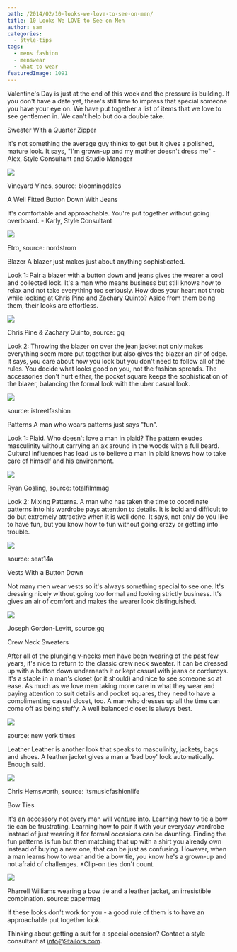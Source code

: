 ```yaml
---
path: /2014/02/10-looks-we-love-to-see-on-men/
title: 10 Looks We LOVE to See on Men
author: sam
categories: 
  - style-tips
tags: 
  - mens fashion
  - menswear
  - what to wear
featuredImage: 1091
---
```

Valentine's Day is just at the end of this week and the pressure is building. If you don't have a date yet, there's still time to impress that special someone you have your eye on. We have put together a list of items that we love to see gentlemen in. We can't help but do a double take.

Sweater With a Quarter Zipper

It's not something the average guy thinks to get but it gives a polished, mature look. It says, "I'm grown-up and my mother doesn't dress me" - Alex, Style Consultant and Studio Manager

[![](http://3.bp.blogspot.com/-shPt3zNPVX0/UvpZ9NL4vVI/AAAAAAAABEg/gdAfu9DgRlA/s1600/vineyard+vines+sweater,+source+-+bloomingdales.jpg)](http://3.bp.blogspot.com/-shPt3zNPVX0/UvpZ9NL4vVI/AAAAAAAABEg/gdAfu9DgRlA/s1600/vineyard+vines+sweater,+source+-+bloomingdales.jpg)

Vineyard Vines, source: bloomingdales

A Well Fitted Button Down With Jeans

It's comfortable and approachable. You're put together without going overboard. - Karly, Style Consultant

[![](http://3.bp.blogspot.com/-DRdV-x2ggPc/UvpdSVy_X2I/AAAAAAAABEs/ri7YWoMwYvw/s1600/etro+plaid+cotton+button+down+-++source,+nordstrom.jpeg)](http://3.bp.blogspot.com/-DRdV-x2ggPc/UvpdSVy_X2I/AAAAAAAABEs/ri7YWoMwYvw/s1600/etro+plaid+cotton+button+down+-++source,+nordstrom.jpeg)

Etro, source: nordstrom

Blazer A blazer just makes just about anything sophisticated.

Look 1: Pair a blazer with a button down and jeans gives the wearer a cool and collected look. It's a man who means business but still knows how to relax and not take everything too seriously. How does your heart not throb while looking at Chris Pine and Zachary Quinto? Aside from them being them, their looks are effortless.

[![](http://2.bp.blogspot.com/-Bx4spkoPyMk/Uvpfj5FlTwI/AAAAAAAABE4/kTSWrHXsbl8/s1600/blazer,+zachary+quinto+and+chris+pine,+source,+gq.JPG)](http://2.bp.blogspot.com/-Bx4spkoPyMk/Uvpfj5FlTwI/AAAAAAAABE4/kTSWrHXsbl8/s1600/blazer,+zachary+quinto+and+chris+pine,+source,+gq.JPG)

Chris Pine & Zachary Quinto, source: gq

Look 2: Throwing the blazer on over the jean jacket not only makes everything seem more put together but also gives the blazer an air of edge. It says, you care about how you look but you don't need to follow all of the rules. You decide what looks good on you, not the fashion spreads. The accessories don't hurt either, the pocket square keeps the sophistication of the blazer, balancing the formal look with the uber casual look.

[![](http://3.bp.blogspot.com/-or77J7ITRQA/UvpfoxrjC4I/AAAAAAAABFA/mLfRDgdmHoQ/s1600/blazer,+ermenegildo+-+source,+istreetfashion.jpg)](http://3.bp.blogspot.com/-or77J7ITRQA/UvpfoxrjC4I/AAAAAAAABFA/mLfRDgdmHoQ/s1600/blazer,+ermenegildo+-+source,+istreetfashion.jpg)

source: istreetfashion

Patterns A man who wears patterns just says "fun".

Look 1: Plaid. Who doesn't love a man in plaid? The pattern exudes masculinity without carrying an ax around in the woods with a full beard. Cultural influences has lead us to believe a man in plaid knows how to take care of himself and his environment.

[![](http://4.bp.blogspot.com/-ohmy6S0UcmQ/UvpovjCqKDI/AAAAAAAABFc/S8jjFKCTzMg/s1600/ryan+gosling,+plaid+-+source+total+film+mag.jpg)](http://4.bp.blogspot.com/-ohmy6S0UcmQ/UvpovjCqKDI/AAAAAAAABFc/S8jjFKCTzMg/s1600/ryan+gosling,+plaid+-+source+total+film+mag.jpg)

Ryan Gosling, source: totalfilmmag

Look 2: Mixing Patterns. A man who has taken the time to coordinate patterns into his wardrobe pays attention to details. It is bold and difficult to do but extremely attractive when it is well done. It says, not only do you like to have fun, but you know how to fun without going crazy or getting into trouble.

[![](http://3.bp.blogspot.com/-ZDZWpmZiM4I/Uvpkrl7xnJI/AAAAAAAABFQ/_iK3sDdpmrs/s1600/mixing+patterns,+source+-+seat12a.jpg)](http://3.bp.blogspot.com/-ZDZWpmZiM4I/Uvpkrl7xnJI/AAAAAAAABFQ/_iK3sDdpmrs/s1600/mixing+patterns,+source+-+seat12a.jpg)

source: seat14a

Vests With a Button Down

Not many men wear vests so it's always something special to see one. It's dressing nicely without going too formal and looking strictly business. It's gives an air of comfort and makes the wearer look distinguished.

[![](http://3.bp.blogspot.com/-0Sp5EjyM1sg/Uvpsyye2PyI/AAAAAAAABFo/rC5Hwrmv8LM/s1600/joseph+gordon-levitt,+source-+gq.png)](http://3.bp.blogspot.com/-0Sp5EjyM1sg/Uvpsyye2PyI/AAAAAAAABFo/rC5Hwrmv8LM/s1600/joseph+gordon-levitt,+source-+gq.png)

Joseph Gordon-Levitt, source:gq

Crew Neck Sweaters

After all of the plunging v-necks men have been wearing of the past few years, it's nice to return to the classic crew neck sweater. It can be dressed up with a button down underneath it or kept casual with jeans or corduroys. It's a staple in a man's closet (or it should) and nice to see someone so at ease. As much as we love men taking more care in what they wear and paying attention to suit details and pocket squares, they need to have a complimenting casual closet, too. A man who dresses up all the time can come off as being stuffy. A well balanced closet is always best.

[![](http://3.bp.blogspot.com/-OZqK0SZRUyA/Uvpx4bGUWqI/AAAAAAAABF4/2vjhPOrWZts/s1600/crew+neck+-+source,+yt.jpg)](http://3.bp.blogspot.com/-OZqK0SZRUyA/Uvpx4bGUWqI/AAAAAAAABF4/2vjhPOrWZts/s1600/crew+neck+-+source,+yt.jpg)

source: new york times

Leather Leather is another look that speaks to masculinity, jackets, bags and shoes. A leather jacket gives a man a 'bad boy' look automatically. Enough said.

[![](http://3.bp.blogspot.com/-qsmRTiOpPgc/Uvp55kcxQSI/AAAAAAAABGI/1F-FfPB_7Wc/s1600/chris+hemsworth,+leather+jacket+-+source,+itsmusicfashionlife.jpg)](http://3.bp.blogspot.com/-qsmRTiOpPgc/Uvp55kcxQSI/AAAAAAAABGI/1F-FfPB_7Wc/s1600/chris+hemsworth,+leather+jacket+-+source,+itsmusicfashionlife.jpg)

Chris Hemsworth, source: itsmusicfashionlife

Bow Ties

It's an accessory not every man will venture into. Learning how to tie a bow tie can be frustrating. Learning how to pair it with your everyday wardrobe instead of just wearing it for formal occasions can be daunting. Finding the fun patterns is fun but then matching that up with a shirt you already own instead of buying a new one, that can be just as confusing. However, when a man learns how to wear and tie a bow tie, you know he's a grown-up and not afraid of challenges. \*Clip-on ties don't count.

[![](http://3.bp.blogspot.com/-guGIh0iu78M/Uvp-4GDvFPI/AAAAAAAABGY/ndZj66NsuyA/s1600/pharrell+williams+bow+tie,+source+-+papermag.jpg)](http://3.bp.blogspot.com/-guGIh0iu78M/Uvp-4GDvFPI/AAAAAAAABGY/ndZj66NsuyA/s1600/pharrell+williams+bow+tie,+source+-+papermag.jpg)

Pharrell Williams wearing a bow tie and a leather jacket, an irresistible combination. source: papermag

If these looks don't work for you - a good rule of them is to have an approachable put together look.

Thinking about getting a suit for a special occasion? Contact a style consultant at info@9tailors.com.